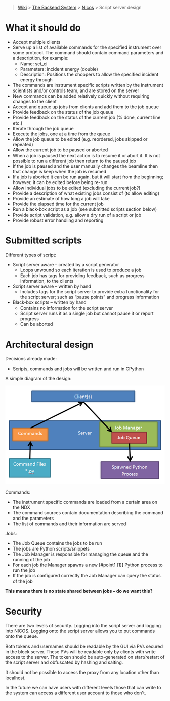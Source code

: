 > [Wiki](Home) > [The Backend System](The-Backend-System) > [Nicos](Nicos) > Script server design

# What it should do
- Accept multiple clients
- Serve up a list of available commands for the specified instrument over some protocol. The command should contain command parameters and a description, for example:
   - Name: set_ei
   - Parameters: incident energy (double)
   - Description: Positions the choppers to allow the specified incident energy through
- The commands are instrument specific scripts written by the instrument scientists and/or controls team, and are stored on the server
- New commands can be added relatively quickly without requiring changes to the client
- Accept and queue up jobs from clients and add them to the job queue
- Provide feedback on the status of the job queue
- Provide feedback on the status of the current job (% done, current line etc.)
- Iterate through the job queue
- Execute the jobs, one at a time from the queue
- Allow the job queue to be edited (e.g. reordered, jobs skipped or repeated)
- Allow the current job to be paused or aborted
- When a job is paused the next action is to resume it or abort it. It is not possible to run a different job then return to the paused job
- If the job is paused and the user manually changes the beamline then that change is keep when the job is resumed
- If a job is aborted it can be run again, but it will start from the beginning; however, it can be edited before being re-run
- Allow individual jobs to be edited (excluding the current job?)
- Provide a description of what existing jobs consist of (to allow editing) 
- Provide an estimate of how long a job will take
- Provide the elapsed time for the current job
- Run a black-box script as a job (see submitted scripts section below)
- Provide script validation, e.g. allow a dry run of a script or job
- Provide robust error handling and reporting

# Submitted scripts

Different types of script:

- Script server aware – created by a script generator
  - Loops unwound so each iteration is used to produce a job
  - Each job has tags for providing feedback, such as progress information, to the clients
- Script server aware – written by hand
  - Includes tags for the script server to provide extra functionality for the script server; such as “pause points” and progress information
- Black-box scripts – written by hand
  - Contains no information for the script server
  - Script server runs it as a single job but cannot pause it or report progress
  - Can be aborted

# Architectural design

Decisions already made:

- Scripts, commands and jobs will be written and run in CPython

A simple diagram of the design:

![Script server design](backend_system/NICOS/BackendDesign.png)

Commands:

- The instrument specific commands are loaded from a certain area on the NDX
- The command sources contain documentation describing the command and the parameters
- The list of commands and their information are served

Jobs:

- The Job Queue contains the jobs to be run
- The jobs are Python scripts/snippets
- The Job Manager is responsible for managing the queue and the running of the job
- For each job the Manager spawns a new [#point1 (1)] Python process to run the job
- If the job is configured correctly the Job Manager can query the status of the job

**This means there is no state shared between jobs – do we want this?**

# Security

There are two levels of security. Logging into the script server and logging into NICOS. Logging onto the script server allows you to put commands onto the queue. 

Both tokens and usernames should be readable by the GUI via PVs secured in the block server. These PVs will be readable only by clients with write access to the server. The token should be auto-generated on start/restart of the script server and obfuscated by hashing and salting.

It should not be possible to access the proxy from any location other than localhost.

In the future we can have users with different levels those that can write to the system can access a different user account to those who don't.
